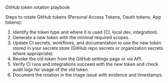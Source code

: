 GitHub token rotation playbook

Steps to rotate GitHub tokens (Personal Access Tokens, Oauth tokens, App tokens):

1. Identify the token type and where it is used (CI, local dev, integration).
2. Generate a new token with the minimal required scopes.
3. Update CI secrets, workflows, and documentation to use the new token stored in your secrets store (GitHub repo secrets or organization secrets where appropriate).
4. Revoke the old token from the GitHub settings page or via API.
5. Verify CI runs and integrations succeed with the new token and check audit logs for usage of the old token.
6. Document the rotation in the triage issue with evidence and timestamps.
